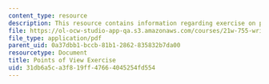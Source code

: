 ```yaml
---
content_type: resource
description: This resource contains information regarding exercise on point of view.
file: https://ol-ocw-studio-app-qa.s3.amazonaws.com/courses/21w-755-writing-and-reading-short-stories-spring-2012/31db6a5ca3f819ff47664045254fd554_MIT21W_755S12_ses12.pdf
file_type: application/pdf
parent_uid: 0a37dbb1-bccb-81b1-2862-835832b7da00
resourcetype: Document
title: Points of View Exercise
uid: 31db6a5c-a3f8-19ff-4766-4045254fd554
---
```

